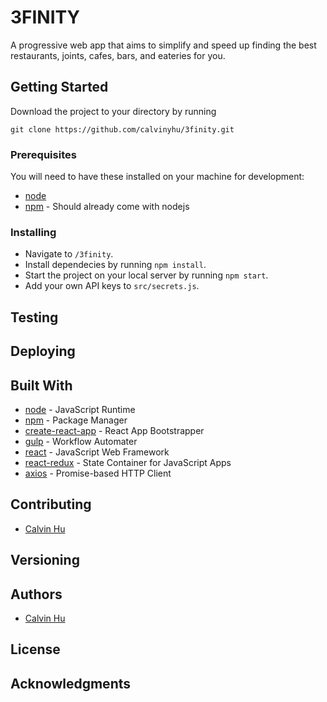 # 3FINITY

A progressive web app that aims to simplify and speed up finding the best restaurants, joints, cafes, bars, and eateries for you.

## Getting Started

Download the project to your directory by running
```
git clone https://github.com/calvinyhu/3finity.git
```

### Prerequisites

You will need to have these installed on your machine for development:
- [node](https://nodejs.org/en/)
- [npm](https://www.npmjs.com/get-npm) - Should already come with nodejs

### Installing

- Navigate to `/3finity`.
- Install dependecies by running `npm install`.
- Start the project on your local server by running `npm start`.
- Add your own API keys to `src/secrets.js`.

## Testing

## Deploying

## Built With

- [node](https://nodejs.org/en/) - JavaScript Runtime
- [npm](https://docs.npmjs.com/) - Package Manager
- [create-react-app](https://github.com/facebookincubator/create-react-app) - React App Bootstrapper
- [gulp](https://github.com/gulpjs/gulp/blob/v3.9.1/docs/API.md) - Workflow Automater
- [react](https://reactjs.org/) - JavaScript Web Framework
- [react-redux](https://redux.js.org/basics/usagewithreact) - State Container for JavaScript Apps
- [axios](https://www.npmjs.com/package/axios) - Promise-based HTTP Client

## Contributing

- [Calvin Hu](https://github.com/calvinyhu)

## Versioning

## Authors

- [Calvin Hu](https://github.com/calvinyhu)

## License

## Acknowledgments
